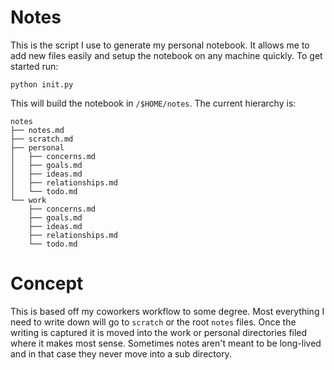 # Notes

This is the script I use to generate my personal notebook. It allows me to add
new files easily and setup the notebook on any machine quickly. To get started
run:

```
python init.py
```

This will build the notebook in `/$HOME/notes`. The current hierarchy is:

```
notes
├── notes.md
├── scratch.md
├── personal
│   ├── concerns.md
│   ├── goals.md
│   ├── ideas.md
│   ├── relationships.md
│   └── todo.md
└── work
    ├── concerns.md
    ├── goals.md
    ├── ideas.md
    ├── relationships.md
    └── todo.md
```

# Concept

This is based off my coworkers workflow to some degree. Most everything I need
to write down will go to `scratch` or the root `notes` files. Once the writing
is captured it is moved into the work or personal directories filed where it
makes most sense. Sometimes notes aren't meant to be long-lived and in that
case they never move into a sub directory.
